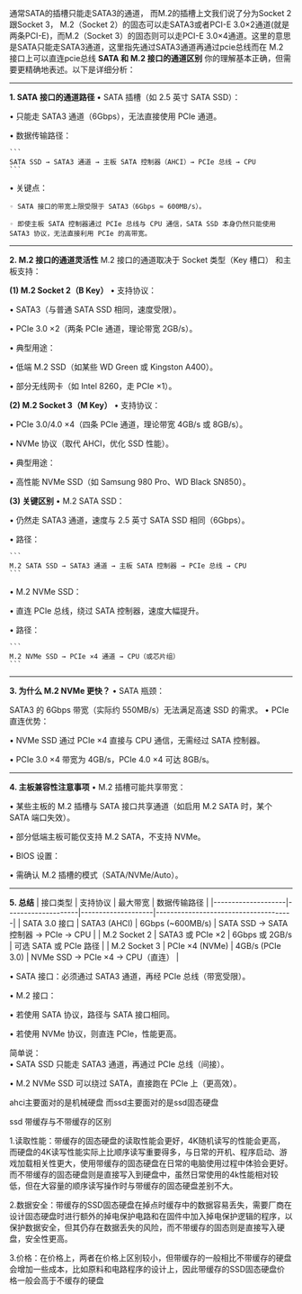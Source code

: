 通常SATA的插槽只能走SATA3的通道，
而M.2的插槽上文我们说了分为Socket 2跟Socket 3，
M.2（Socket 2）的固态可以走SATA3或者PCI-E 3.0×2通道(就是两条PCI-E)，而M.2（Socket 3）的固态则可以走PCI-E 3.0×4通道。这里的意思是SATA只能走SATA3通道，这里指先通过SATA3通道再通过pcie总线而在 M.2 接口上可以直连pcie总线
**SATA 和 M.2 接口的通道区别**
你的理解基本正确，但需要更精确地表述。以下是详细分析：

---

**1. SATA 接口的通道路径**
• SATA 插槽（如 2.5 英寸 SATA SSD）：

  • 只能走 SATA3 通道（6Gbps），无法直接使用 PCIe 通道。

  • 数据传输路径：

    ```
    SATA SSD → SATA3 通道 → 主板 SATA 控制器（AHCI）→ PCIe 总线 → CPU
    ```
  • 关键点：

    ◦ SATA 接口的带宽上限受限于 SATA3（6Gbps ≈ 600MB/s）。

    ◦ 即使主板 SATA 控制器通过 PCIe 总线与 CPU 通信，SATA SSD 本身仍然只能使用 SATA3 协议，无法直接利用 PCIe 的高带宽。


---

**2. M.2 接口的通道灵活性**
M.2 接口的通道取决于 Socket 类型（Key 槽口） 和主板支持：

**(1) M.2 Socket 2（B Key）**
• 支持协议：

  • SATA3（与普通 SATA SSD 相同，速度受限）。

  • PCIe 3.0 ×2（两条 PCIe 通道，理论带宽 2GB/s）。

• 典型用途：

  • 低端 M.2 SSD（如某些 WD Green 或 Kingston A400）。

  • 部分无线网卡（如 Intel 8260，走 PCIe ×1）。


**(2) M.2 Socket 3（M Key）**
• 支持协议：

  • PCIe 3.0/4.0 ×4（四条 PCIe 通道，理论带宽 4GB/s 或 8GB/s）。

  • NVMe 协议（取代 AHCI，优化 SSD 性能）。

• 典型用途：

  • 高性能 NVMe SSD（如 Samsung 980 Pro、WD Black SN850）。


**(3) 关键区别**
• M.2 SATA SSD：

  • 仍然走 SATA3 通道，速度与 2.5 英寸 SATA SSD 相同（6Gbps）。

  • 路径：  

    ```
    M.2 SATA SSD → SATA3 通道 → 主板 SATA 控制器 → PCIe 总线 → CPU
    ```
• M.2 NVMe SSD：

  • 直连 PCIe 总线，绕过 SATA 控制器，速度大幅提升。  

  • 路径：  

    ```
    M.2 NVMe SSD → PCIe ×4 通道 → CPU（或芯片组）
    ```

---

**3. 为什么 M.2 NVMe 更快？**
• SATA 瓶颈：  

  SATA3 的 6Gbps 带宽（实际约 550MB/s）无法满足高速 SSD 的需求。
• PCIe 直连优势：  

  • NVMe SSD 通过 PCIe ×4 直接与 CPU 通信，无需经过 SATA 控制器。

  • PCIe 3.0 ×4 带宽为 4GB/s，PCIe 4.0 ×4 可达 8GB/s。


---

**4. 主板兼容性注意事项**
• M.2 插槽可能共享带宽：

  • 某些主板的 M.2 插槽与 SATA 接口共享通道（如启用 M.2 SATA 时，某个 SATA 端口失效）。

  • 部分低端主板可能仅支持 M.2 SATA，不支持 NVMe。

• BIOS 设置：

  • 需确认 M.2 插槽的模式（SATA/NVMe/Auto）。


---

**5. 总结**
| 接口类型       | 支持协议       | 最大带宽       | 数据传输路径                     |
|--------------------|--------------------|--------------------|--------------------------------------|
| SATA 3.0 接口  | SATA3 (AHCI)       | 6Gbps (~600MB/s)   | SATA SSD → SATA 控制器 → PCIe → CPU  |
| M.2 Socket 2  | SATA3 或 PCIe ×2   | 6Gbps 或 2GB/s     | 可选 SATA 或 PCIe 路径               |
| M.2 Socket 3  | PCIe ×4 (NVMe)     | 4GB/s (PCIe 3.0)   | NVMe SSD → PCIe ×4 → CPU（直连）     |

• SATA 接口：必须通过 SATA3 通道，再经 PCIe 总线（带宽受限）。  

• M.2 接口：  

  • 若使用 SATA 协议，路径与 SATA 接口相同。  

  • 若使用 NVMe 协议，则直连 PCIe，性能更高。  


简单说：  
• SATA SSD 只能走 SATA3 通道，再通过 PCIe 总线（间接）。  

• M.2 NVMe SSD 可以绕过 SATA，直接跑在 PCIe 上（更高效）。

ahci主要面对的是机械硬盘 而ssd主要面对的是ssd固态硬盘

ssd 带缓存与不带缓存的区别

1.读取性能：带缓存的固态硬盘的读取性能会更好，4K随机读写的性能会更高，而硬盘的4K读写性能实际上比顺序读写重要得多，与日常的开机、程序启动、游戏加载相关性更大，使用带缓存的固态硬盘在日常的电脑使用过程中体验会更好。而不带缓存的固态硬盘则是直接写入到硬盘中，虽然日常使用的4k性能相对较低，但在大容量的顺序读写操作时与带缓存的固态硬盘差别不大。

2.数据安全：带缓存的SSD固态硬盘在掉点时缓存中的数据容易丢失，需要厂商在设计固态硬盘时进行额外的掉电保护电路和在固件中加入掉电保护逻辑的程序，以保护数据安全，但其仍存在数据丢失的风险，而不带缓存的固态则是直接写入硬盘，安全性更高。

3.价格：在价格上，两者在价格上区别较小，但带缓存的一般相比不带缓存的硬盘会增加一些成本，比如原料和电路程序的设计上，因此带缓存的SSD固态硬盘价格一般会高于不缓存的硬盘
